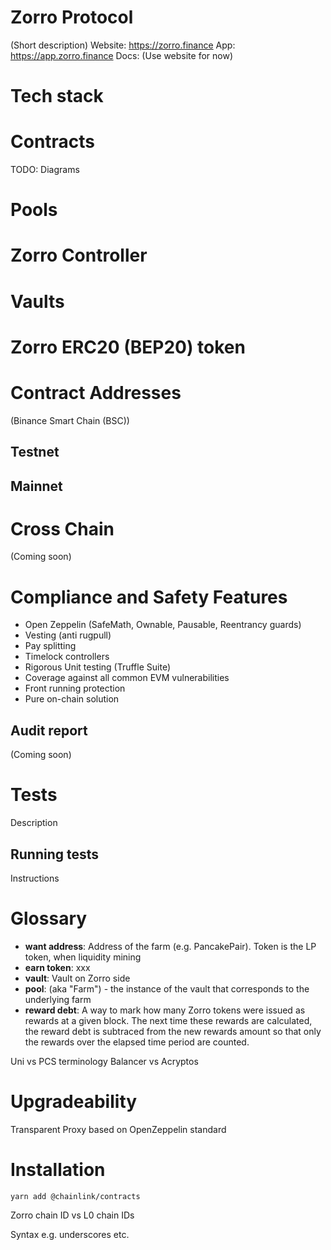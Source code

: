 # Zorro Protocol

(Short description)
Website: https://zorro.finance
App: https://app.zorro.finance
Docs: (Use website for now)

# Tech stack

# Contracts

TODO: Diagrams

# Pools

# Zorro Controller

# Vaults

# Zorro ERC20 (BEP20) token

# Contract Addresses

(Binance Smart Chain (BSC))

## Testnet

## Mainnet

# Cross Chain

(Coming soon)

# Compliance and Safety Features
* Open Zeppelin (SafeMath, Ownable, Pausable, Reentrancy guards)
* Vesting (anti rugpull)
* Pay splitting
* Timelock controllers
* Rigorous Unit testing (Truffle Suite)
* Coverage against all common EVM vulnerabilities
* Front running protection
* Pure on-chain solution

## Audit report
(Coming soon)

# Tests

Description 

## Running tests

Instructions

# Glossary
* **want address**: Address of the farm (e.g. PancakePair). Token is the LP token, when liquidity mining
* **earn token**: xxx
* **vault**: Vault on Zorro side
* **pool**: (aka "Farm") - the instance of the vault that corresponds to the underlying farm 
* **reward debt**: A way to mark how many Zorro tokens were issued as rewards at a given block. The next time these rewards are calculated, the reward debt is subtraced from the new rewards amount so that only the rewards over the elapsed time period are counted.

Uni vs PCS terminology
Balancer vs Acryptos 

# Upgradeability
Transparent Proxy based on OpenZeppelin standard

# Installation 
```
yarn add @chainlink/contracts
```

Zorro chain ID vs L0 chain IDs

Syntax e.g. underscores etc.